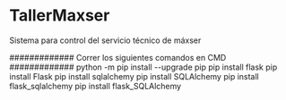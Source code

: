 # TallerMaxser
Sistema para control del servicio técnico de máxser


############# Correr los siguientes comandos en CMD #############
python -m pip install --upgrade pip
pip install flask
pip install Flask
pip install sqlalchemy
pip install SQLAlchemy
pip install flask_sqlalchemy
pip install flask_SQLAlchemy
